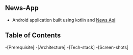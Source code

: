 ## News-App
- Android application built using kotlin and [News Api]()

## Table of Contents
-[Prerequisite]
-[Architecture]
-[Tech-stack]
-[Screen-shots]